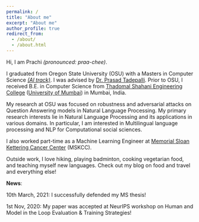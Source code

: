 ```yaml
---
permalink: /
title: "About me"
excerpt: "About me"
author_profile: true
redirect_from: 
  - /about/
  - /about.html
---
```



Hi, I am Prachi _(pronounced: praa-chee)_.

I graduated from Oregon State University (OSU) with a Masters in Computer Science [_(AI track)_](https://eecs.oregonstate.edu/artificial-intelligence-and-robotics). I was advised by [Dr. Prasad Tadepalli](https://eecs.oregonstate.edu/people/tadepalli-prasad). Prior to OSU, I received B.E. in Computer Science from [Thadomal Shahani Engineering College](https://tsec.edu/) ([University of Mumbai](https://mu.ac.in/)) in Mumbai, India.

My research at OSU was focused on robustness and adversarial attacks on Question Answering models in Natural Language Processing. My primary research interests lie in Natural Language Processing and its applications in various domains. In particular, I am interested in Multilingual language processing and NLP for Computational social sciences.

I also worked part-time as a Machine Learning Engineer at [Memorial Sloan Kettering Cancer Center](https://careers.mskcc.org/career-areas/data-science-and-engineering/) (MSKCC).

Outside work, I love hiking, playing badminton, cooking vegetarian food, and teaching myself new languages. Check out my blog on food and travel and everything else!

**News**:

10th March, 2021: I successfully defended my MS thesis!

1st Nov, 2020: My paper was accepted at NeurIPS workshop on Human and Model in the Loop Evaluation & Training Strategies!